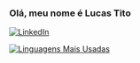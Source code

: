 ### Olá, meu nome é Lucas Tito

[![LinkedIn](https://img.shields.io/badge/LinkedIn-0077B5?style=for-the-badge&logo=linkedin&logoColor=white)](https://www.linkedin.com/in/lucas-tito-530997211/)

[![Linguagens Mais Usadas](https://github-readme-stats.vercel.app/api/top-langs/?username=Lucas-Tito&layout=compact)](https://github.com/anuraghazra/github-readme-stats)
